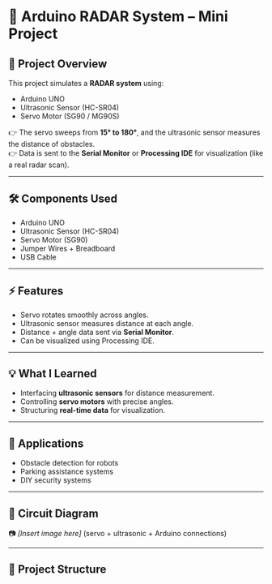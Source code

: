 # 🚀 Arduino RADAR System – Mini Project

## 📌 Project Overview
This project simulates a **RADAR system** using:
- Arduino UNO
- Ultrasonic Sensor (HC-SR04)
- Servo Motor (SG90 / MG90S)

👉 The servo sweeps from **15° to 180°**, and the ultrasonic sensor measures the distance of obstacles.  
👉 Data is sent to the **Serial Monitor** or **Processing IDE** for visualization (like a real radar scan).  

---

## 🛠️ Components Used
- Arduino UNO  
- Ultrasonic Sensor (HC-SR04)  
- Servo Motor (SG90)  
- Jumper Wires + Breadboard  
- USB Cable  

---

## ⚡ Features
- Servo rotates smoothly across angles.  
- Ultrasonic sensor measures distance at each angle.  
- Distance + angle data sent via **Serial Monitor**.  
- Can be visualized using Processing IDE.  

---

## 💡 What I Learned
- Interfacing **ultrasonic sensors** for distance measurement.  
- Controlling **servo motors** with precise angles.  
- Structuring **real-time data** for visualization.  

---

## 📌 Applications
- Obstacle detection for robots  
- Parking assistance systems  
- DIY security systems  

---

## 🔧 Circuit Diagram
📷 *[Insert image here]* (servo + ultrasonic + Arduino connections)  

---

## 📂 Project Structure
